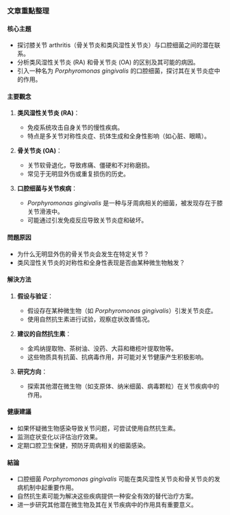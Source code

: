 ### 文章重點整理

#### 核心主題
- 探讨膝关节 arthritis（骨关节炎和类风湿性关节炎）与口腔细菌之间的潜在联系。
- 分析类风湿性关节炎 (RA) 和骨关节炎 (OA) 的区别及其可能的病因。
- 引入一种名为 *Porphyromonas gingivalis* 的口腔细菌，探讨其在关节炎症中的作用。

#### 主要觀念
1. **类风湿性关节炎 (RA)**：
   - 免疫系统攻击自身关节的慢性疾病。
   - 特点是多关节对称性炎症、抗体生成和全身性影响（如心脏、眼睛）。
   
2. **骨关节炎 (OA)**：
   - 关节软骨退化，导致疼痛、僵硬和不对称磨损。
   - 常见于无明显外伤或重复损伤的历史。

3. **口腔细菌与关节疾病**：
   - *Porphyromonas gingivalis* 是一种与牙周病相关的细菌，被发现存在于膝关节滑液中。
   - 可能通过引发免疫反应导致关节炎症和破坏。

#### 問題原因
- 为什么无明显外伤的骨关节炎会发生在特定关节？
- 类风湿性关节炎的对称性和全身性表现是否由某种微生物触发？

#### 解決方法
1. **假设与验证**：
   - 假设存在某种微生物（如 *Porphyromonas gingivalis*）引发关节炎症。
   - 使用自然抗生素进行试验，观察症状改善情况。

2. **建议的自然抗生素**：
   - 金鸡纳提取物、茶树油、没药、大蒜和橄榄叶提取物等。
   - 这些物质具有抗菌、抗病毒作用，并可能对关节健康产生积极影响。

3. **研究方向**：
   - 探索其他潜在微生物（如支原体、纳米细菌、病毒颗粒）在关节疾病中的作用。

#### 健康建議
- 如果怀疑微生物感染导致关节问题，可尝试使用自然抗生素。
- 监测症状变化以评估治疗效果。
- 定期口腔卫生保健，预防牙周病相关的细菌感染。

#### 結論
- 口腔细菌 *Porphyromonas gingivalis* 可能在类风湿性关节炎和骨关节炎的发病机制中起重要作用。
- 自然抗生素可能为解决这些疾病提供一种安全有效的替代治疗方案。
- 进一步研究其他潜在微生物及其在关节疾病中的作用具有重要意义。